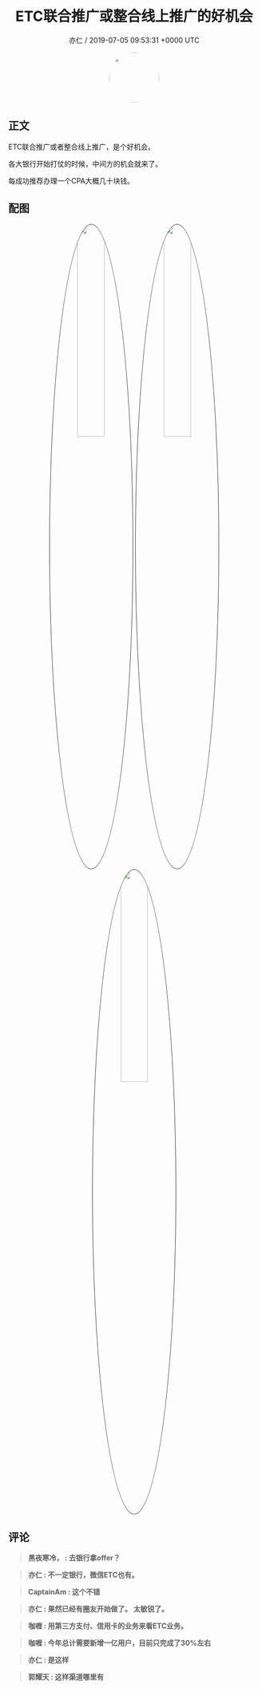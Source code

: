 <h1 align="center">ETC联合推广或整合线上推广的好机会</h1>
<p align="center">
    <a>亦仁 / 2019-07-05 09:53:31 &#43;0000 UTC</a>
</p>

<div align="center">
    <img src="https://images.zsxq.com/Fn3NQqCN8nuGF86yZPXSbEsl0mb3?e=1590940799&amp;token=kIxbL07-8jAj8w1n4s9zv64FuZZNEATmlU_Vm6zD:pfbNc8W3hS0oYG_hyXXh_rHMHuc=" width="100" height="100" style="border:1px solid;border-radius:50%; color:#ffffff"/>
</div>

## 正文

<div>
ETC联合推广或者整合线上推广，是个好机会。

各大银行开始打仗的时候，中间方的机会就来了。

每成功推荐办理一个CPA大概几十块钱。 


</div>

## 配图
<div class="image" align="center">

<img src="https://images.zsxq.com/FsSqs4b1bYdV_WhZYagDD7od2gVY?imageMogr2/auto-orient/thumbnail/800x/format/jpg/blur/1x0/quality/75&amp;e=1590940799&amp;token=kIxbL07-8jAj8w1n4s9zv64FuZZNEATmlU_Vm6zD:XRcs6mBN-Kwl1fJnf4-eTpwYe8I=" width="33%" height="33%" style="border:1px solid;border-radius:50%; color:#3c3f41"/>

<img src="https://images.zsxq.com/FmnJLEkdyyO88-OoKec9Au-nwUkA?imageMogr2/auto-orient/thumbnail/800x/format/jpg/blur/1x0/quality/75&amp;e=1590940799&amp;token=kIxbL07-8jAj8w1n4s9zv64FuZZNEATmlU_Vm6zD:HqpHwhALd5Y1zlkoUQjoNKY6TsY=" width="33%" height="33%" style="border:1px solid;border-radius:50%; color:#3c3f41"/>

<img src="https://images.zsxq.com/FtmFLREg1YEGmphVFh4-1E7uttEh?imageMogr2/auto-orient/thumbnail/800x/format/jpg/blur/1x0/quality/75&amp;e=1590940799&amp;token=kIxbL07-8jAj8w1n4s9zv64FuZZNEATmlU_Vm6zD:H1NwjkXbss7ObaOsKAtoqvo-u5g=" width="33%" height="33%" style="border:1px solid;border-radius:50%; color:#3c3f41"/>

</div>

## 评论

<div align="left">
<div>

<blockquote >
<span> <strong>黑夜寒冷， : 去银行拿offer？ </strong></span>
</blockquote>

<blockquote >
<span> <strong>亦仁 : 不一定银行，微信ETC也有。 </strong></span>
</blockquote>

<blockquote >
<span> <strong>CaptainAm : 这个不错 </strong></span>
</blockquote>

<blockquote >
<span> <strong>亦仁 : 果然已经有圈友开始做了。 太敏锐了。 </strong></span>
</blockquote>

<blockquote >
<span> <strong>咖喱 : 用第三方支付、信用卡的业务来看ETC业务。 </strong></span>
</blockquote>

<blockquote >
<span> <strong>咖喱 : 今年总计需要新增一亿用户，目前只完成了30%左右 </strong></span>
</blockquote>

<blockquote >
<span> <strong>亦仁 : 是这样 </strong></span>
</blockquote>

<blockquote >
<span> <strong>郭耀天 : 这样渠道哪里有 </strong></span>
</blockquote>

</div>
</div>